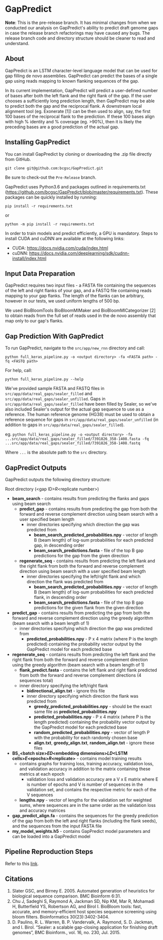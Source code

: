 # GapPredict
**Note**: This is the pre-release branch. It has minimal changes from when we conducted our analysis on GapPredict's ability to predict draft genome gaps in case the release branch refactorings may have caused any bugs. The release branch code and directory structure should be cleaner to read and understand.

## About
GapPredict is an LSTM character-level language model that can be used for gap filling de novo assemblies. GapPredict can predict the bases of a single gap using reads mapping to known flanking sequences of the gap. 

In its current implementation, GapPredict will predict a user-defined number of bases after both the left flank and the right flank of the gap. If the user chooses a sufficiently long prediction length, then GapPredict may be able to predict both the gap and the reciprocal flank. A downstream local alignment tool (eg. Exonerate [1]) can be then used to align, say, the first 100 bases of the reciprocal flank to the prediction. If these 100 bases align with high % identity and % coverage (eg. >90%), then it is likely the preceding bases are a good prediction of the actual gap.

## Installing GapPredict
You can install GapPredict by cloning or downloading the .zip file directly from GitHub.

`git clone git@github.com:bcgsc/GapPredict.git`

Be sure to check-out the `Pre-Release` branch.

GapPredict uses Python3.6 and packages outlined in requirements.txt (https://github.com/bcgsc/GapPredict/blob/master/requirements.txt). These packages can be quickly installed by running:

`pip install -r requirements.txt`

or

`python -m pip install -r requirements.txt`

In order to train models and predict efficiently, a GPU is mandatory. Steps to install CUDA and cuDNN are available at the following links:

* CUDA: https://docs.nvidia.com/cuda/index.html
* cuDNN: https://docs.nvidia.com/deeplearning/sdk/cudnn-install/index.html

## Input Data Preparation
GapPredict requires two input files - a FASTA file containing the sequences of the left and right flanks of your gap, and a FASTQ file containing reads mapping to your gap flanks. The length of the flanks can be arbitrary, however in our tests, we used uniform lengths of 500 bp.

We used BioBloomTools BioBloomMIMaker and BioBloomMICategorizer [2] to obtain reads from the full set of reads used in the de novo assembly that map only to our gap's flanks.

## Gap Prediction With GapPredict
To run GapPredict, navigate to the `src/app/new_rnn` directory and call:

`python full_keras_pipeline.py -o <output directory> -fa <FASTA path> -fq <FASTQ path>`

For help, call:

`python full_keras_pipeline.py --help`

We've provided sample FASTA and FASTQ files in `src/app/data/real_gaps/sealer_filled` and `src/app/data/real_gaps/sealer_unfilled`. Gaps in `src/app/data/real_gaps/sealer_filled` have been filled by Sealer, so we've also included Sealer's output for the actual gap sequence to use as a reference. The human reference genome (HG38) must be used to obtain a reference sequence for gaps in `src/app/data/real_gaps/sealer_unfilled` (in addition to gaps in `src/app/data/real_gaps/sealer_filled`).

eg. `python full_keras_pipeline.py -o <output directory> -fa ...src/app/data/real_gaps/sealer_filled/7391826_358-1408.fasta -fq ...src/app/data/real_gaps/sealer_filled/7391826_358-1408.fastq`

Where `...` is the absolute path to the `src` directory.
## GapPredict Outputs
GapPredict outputs the following directory structure:

Root directory (\<gap ID\>_R_\<replicate number\>)
* **beam_search** - contains results from predicting the flanks and gaps using beam search
  * **predict_gap** - contains results from predicting the gap from both the forward and reverse complement direction using beam search with a user specified beam length
    * inner directories specifying which direction the gap was predicted from
      * **beam_search_predicted_probabilities.npy** - vector of length B (beam length) of log-sum probabilities for each predicted gap, in descending order 
      * **beam_search_predictions.fasta** - file of the top B gap predictions for the gap from the given direction
  * **regenerate_seq** - contains results from predicting the left flank and the right flank from both the forward and reverse complement direction using beam search with a user specified beam length
    * inner directories specifying the left/right flank and which direction the flank was predicted from
      * **beam_search_predicted_probabilities.npy** - vector of length B (beam length) of log-sum probabilities for each predicted flank, in descending order 
      * **beam_search_predictions.fasta** - file of the top B gap predictions for the given flank from the given direction
* **predict_gap** - contains results from predicting the gap from both the forward and reverse complement direction using the greedy algorithm (beam search with a beam length of 1)
    * inner directories specifying which direction the gap was predicted from
      * **predicted_probabilities.npy** - P x 4 matrix (where P is the length predicted) containing the probability vector output by the GapPredict model for each predicted base
* **regenerate_seq** - contains results from predicting the left flank and the right flank from both the forward and reverse complement direction using the greedy algorithm (beam search with a beam length of 1)
    * **flank_predict.fasta** - contains the left flank and right flank predicted from both the forward and reverse complement directions (4 sequences total)
    * inner directory specifying the left/right flank
      * **bidirectional_align.txt** - ignore this file
      * inner directory specifying which direction the flank was predicted from
        * **greedy_predicted_probabilities.npy** - should be the exact same file as **predicted_probabilities.npy**
        * **predicted_probabilities.npy** - P x 4 matrix (where P is the length predicted) containing the probability vector output by the GapPredict model for each predicted base
        * **random_predicted_probabilities.npy** - vector of length P with the probability for each randomly chosen base
        * **align.txt**, **greedy_align.txt**, **random_align.txt** - ignore these files
* **BS_\<batch size\>_ED_\<embedding dimensions\>_LD_\<LSTM cells\>_E_\<epochs\>_R_\<replicate\>** - contains model training results
  * contains graphs for training loss, training accuracy, validation loss, and validation accuracy in addition to the matrix containing these metrics at each epoch
    * validation loss and validation accuracy are a V x E matrix where E is number of epochs and V is number of sequences in the validation set, and contains the respective metric for each of the V sequences
  * **lengths.npy** - vector of lengths for the validation set for weighted sums, where sequences are in the same order as the validation loss and accuracy matrices
* **gap_predict_align.fa** - contains the sequences for the greedy prediction of the gap from both the left and right flanks (including the flank seeds), and the sequences from the input FASTA file 
* **my_model_weights.h5** - contains GapPredict model parameters and can be loaded into a GapPredict model

## Pipeline Reproduction Steps
Refer to this [link](https://github.com/bcgsc/GapPredict/tree/Pre-Release/scripts).

## Citations
1.	Slater GSC, and Birney E. 2005. Automated generation of heuristics for biological sequence comparison. BMC Bioinform 6:31. 
2.	Chu J, Sadeghi S, Raymond A, Jackman SD, Nip KM, Mar R, Mohamadi H, Butterfield YS, Robertson AG, and Birol I. BioBloom tools: fast, accurate, and memory-efficient host species sequence screening using bloom filters. Bioinformatics 30(23):3402-3404.
3. D. Paulino, R. L. Warren, B. P. Vandervalk, A. Raymond, S. D. Jackman, and I. Birol. “Sealer: a scalable gap-closing application for finishing draft genomes”, BMC Bioinform., vol. 16, no. 230, Jul. 2015.

